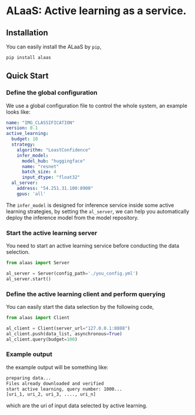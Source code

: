 # ALaaS: Active learning as a service.

## Installation

You can easily install the ALaaS by `pip`,

```bash
pip install alaas
```

## Quick Start

### Define the global configuration

We use a global configuration file to control the whole system, an example looks like:

```yaml
name: "IMG_CLASSIFICATION"
version: 0.1
active_learning:
  budget: 10
  strategy:
    algorithm: "LeastConfidence"
    infer_model:
      model_hub: "huggingface"
      name: "resnet"
      batch_size: 4
      input_dtype: "float32"
  al_server:
    address: "54.251.31.100:8900"
    gpus: 'all'
```

The `infer_model` is designed for inference service inside some active learning strategies, by setting the `al_server`,
we can help you automatically deploy the inference model from the model repository.

### Start the active learning server

You need to start an active learning service before conducting the data selection.

```python
from alaas import Server

al_server = Server(config_path='./you_config.yml')
al_server.start()
```

### Define the active learning client and perform querying

You can easily start the data selection by the following code,

```python 
from alaas import Client 

al_client = Client(server_url="127.0.0.1:8888")
al_client.push(data_list, asynchronous=True)
al_client.query(budget=100)
```

### Example output

the example output will be something like:

```bash
preparing data...
Files already downloaded and verified
start active learning, query number: 1000...
[uri_1, uri_2, uri_3, ...., uri_n]
```

which are the uri of input data selected by active learning.